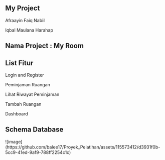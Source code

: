 <h2>My Project</h2>
<p>Afraayin Faiq Nabiil</p>
<p>Iqbal Maulana Harahap</p>
<h2>Nama Project : My Room</h2>
<h2>List Fitur</h2>
<p>Login and Register</p>
<p>Peminjaman Ruangan</p>
<p>Lihat Riwayat Peminjaman</p>
<p>Tambah Ruangan</p>
<p>Dashboard</p>

<h2>Schema Database</h2>
![image](https://github.com/balee17/Proyek_Pelatihan/assets/115573412/d3931f0b-5cc9-41ed-9af9-788ff2254c1c)
